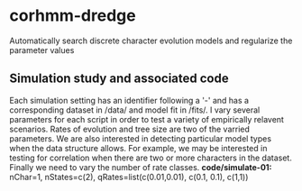 # corhmm-dredge
Automatically search discrete character evolution models and regularize the parameter values

## Simulation study and associated code
Each simulation setting has an identifier following a '-' and has a corresponding dataset in /data/ and model fit in /fits/. I vary several parameters for each script in order to test a variety of empirically relavent scenarios. Rates of evolution and tree size are two of the varried parameters. We are also interested in detecting particular model types when the data structure allows. For example, we may be interested in testing for correlation when there are two or more characters in the dataset. Finally we need to vary the number of rate classes. 
**code/simulate-01:** nChar=1, nStates=c(2), qRates=list(c(0.01,0.01), c(0.1, 0.1), c(1,1))